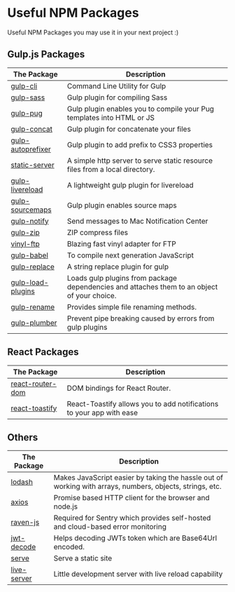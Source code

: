 # Useful NPM Packages
Useful NPM Packages you may use it in your next project :)

## Gulp.js Packages
The Package | Description
------------|------------
[gulp-cli](https://www.npmjs.com/package/gulp-cli) | Command Line Utility for Gulp
[gulp-sass](https://www.npmjs.com/package/gulp-sass) | Gulp plugin for compiling Sass
[gulp-pug](https://www.npmjs.com/package/gulp-pug) | Gulp plugin enables you to compile your Pug templates into HTML or JS
[gulp-concat](https://www.npmjs.com/package/gulp-concat) | Gulp plugin for concatenate your files
[gulp-autoprefixer](https://www.npmjs.com/package/gulp-autoprefixer) | Gulp plugin to add prefix to CSS3 properties
[static-server](https://www.npmjs.com/package/static-server) | A simple http server to serve static resource files from a local directory.
[gulp-livereload](https://www.npmjs.com/package/gulp-livereload) | A lightweight gulp plugin for livereload
[gulp-sourcemaps](https://www.npmjs.com/package/gulp-sourcemaps) | Gulp plugin enables source maps
[gulp-notify](https://www.npmjs.com/package/gulp-notify) | Send messages to Mac Notification Center
[gulp-zip](https://www.npmjs.com/package/gulp-zip) | ZIP compress files
[vinyl-ftp](https://www.npmjs.com/package/vinyl-ftp) | Blazing fast vinyl adapter for FTP
[gulp-babel](https://www.npmjs.com/package/gulp-babel) | To compile next generation JavaScript
[gulp-replace](https://www.npmjs.com/package/gulp-replace) | A string replace plugin for gulp 
[gulp-load-plugins](https://www.npmjs.com/package/gulp-load-plugins) | Loads gulp plugins from package dependencies and attaches them to an object of your choice.
[gulp-rename](https://www.npmjs.com/package/gulp-rename) | Provides simple file renaming methods.
[gulp-plumber](https://www.npmjs.com/package/gulp-plumber) | Prevent pipe breaking caused by errors from gulp plugins

## React Packages
The Package | Description
------------|------------
[react-router-dom](https://www.npmjs.com/package/react-router-dom) | DOM bindings for React Router.
[react-toastify](https://www.npmjs.com/package/react-toastify) | React-Toastify allows you to add notifications to your app with ease

## Others
The Package | Description
------------|------------
[lodash](https://www.npmjs.com/package/lodash) | Makes JavaScript easier by taking the hassle out of working with arrays, numbers, objects, strings, etc.
[axios](https://www.npmjs.com/package/axios) | Promise based HTTP client for the browser and node.js
[raven-js](https://www.npmjs.com/package/raven-js) | Required for Sentry which provides self-hosted and cloud-based error monitoring
[jwt-decode](https://www.npmjs.com/package/jwt-decode) | Helps decoding JWTs token which are Base64Url encoded.
[serve](https://www.npmjs.com/package/serve) | Serve a static site
[live-server](https://www.npmjs.com/package/live-server) | Little development server with live reload capability

